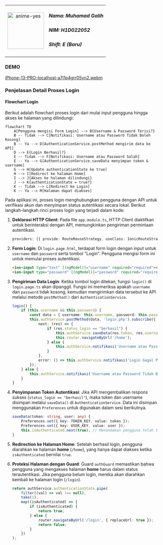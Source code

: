 <table>
  <tr>
    <td style="text-align: center;">
      <img src="https://github.com/user-attachments/assets/595d8118-e3e4-48a0-ab91-1e181ead8217" height="120" alt="anime-yes"/>
    </td>
    <td style="vertical-align: middle;">
      <h5>Nama: Muhamad Galih</h5>
      <h5>NIM: H1D022052</h5>
      <h5>Shift: E (Baru)</h5>
    </td>
  </tr>
</table>

### DEMO
[iPhone-13-PRO-localhost-a7l1p4grr05yn2.webm](https://github.com/user-attachments/assets/054f4c2c-d5e0-4b9b-8166-6c5cb44f9623)

### Penjelasan Detail Proses Login

#### Flowchart Login

Berikut adalah flowchart proses login dari mulai input pengguna hingga akses ke halaman yang dilindungi:

```mermaid
flowchart TD
    A[Pengguna mengisi Form Login] --> B{Username & Password Terisi?}
    B -- Tidak --> C[Notifikasi: Username atau Password Tidak Boleh Kosong]
    B -- Ya --> D[AuthenticationService.postMethod mengirim data ke API]
    D --> E{Login Berhasil?}
    E -- Tidak --> F[Notifikasi: Username atau Password Salah]
    E -- Ya --> G[AuthenticationService.saveData menyimpan token & username]
    G --> H[Update authenticationState ke true]
    H --> I[Redirect ke halaman Home]
    I --> J{Akses ke halaman dilindungi}
    J --> K{authenticationState = true?}
    K -- Tidak --> L[Redirect ke Login]
    K -- Ya --> M[Halaman dapat diakses]
```


Pada aplikasi ini, proses login menghubungkan pengguna dengan API untuk verifikasi akun dan menyimpan status autentikasi secara lokal. Berikut langkah-langkah rinci proses login yang terjadi dalam kode:

1. **Deklarasi HTTP Client**: Pada file `app.module.ts`, HTTP Client diaktifkan untuk berinteraksi dengan API, memungkinkan pengiriman permintaan autentikasi.
   ```typescript
   providers: [{ provide: RouteReuseStrategy, useClass: IonicRouteStrategy }, provideHttpClient()],
   ```

2. **Form Login**: Di `login.page.html`, terdapat form login dengan input untuk `username` dan `password` serta tombol "Login". Pengguna mengisi form ini untuk memulai proses autentikasi.
   ```html
   <ion-input type="text" [(ngModel)]="username" required="required"></ion-input>
   <ion-input type="password" [(ngModel)]="password" required="required"></ion-input>
   ```

3. **Pengiriman Data Login**: Ketika tombol login ditekan, fungsi `login()` di `login.page.ts` akan dipanggil. Fungsi ini memeriksa apakah `username` dan `password` tidak kosong, kemudian mengirimkan data tersebut ke API melalui metode `postMethod()` dari `AuthenticationService`.
   ```typescript
   login() {
       if (this.username && this.password) {
           const data = { username: this.username, password: this.password };
           this.authService.postMethod(data, 'login.php').subscribe({
               next: (res) => {
                   if (res.status_login == "berhasil") {
                       this.authService.saveData(res.token, res.username);
                       this.router.navigateByUrl('/home');
                   } else {
                       this.authService.notifikasi('Username atau Password Salah');
                   }
               },
               error: () => this.authService.notifikasi('Login Gagal Periksa Koneksi Internet Anda')
           });
       } else {
           this.authService.notifikasi('Username atau Password Tidak Boleh Kosong');
       }
   }
   ```

4. **Penyimpanan Token Autentikasi**: Jika API mengembalikan respons sukses (`status_login == "berhasil"`), maka token dan username disimpan melalui `saveData()` di `AuthenticationService`. Data ini disimpan menggunakan `Preferences` untuk digunakan dalam sesi berikutnya.
   ```typescript
   saveData(token: string, user: any) {
       Preferences.set({ key: TOKEN_KEY, value: token });
       Preferences.set({ key: USER_KEY, value: user });
       this.isAuthenticated.next(true); // Menandakan pengguna telah terautentikasi
   }
   ```

5. **Redirection ke Halaman Home**: Setelah berhasil login, pengguna diarahkan ke halaman **home** (`/home`), yang hanya dapat diakses ketika `isAuthenticated` bernilai `true`.

6. **Proteksi Halaman dengan Guard**: Guard `authGuard` memastikan bahwa pengguna yang mengakses halaman **home** harus dalam status terautentikasi. Jika pengguna belum login, mereka akan diarahkan kembali ke halaman login (`/login`).
   ```typescript
   return authService.authenticationState.pipe(
       filter((val) => val !== null),
       take(1),
       map((isAuthenticated) => {
           if (isAuthenticated) {
               return true;
           } else {
               router.navigateByUrl('/login', { replaceUrl: true });
               return false;
           }
       })
   );
   ```
